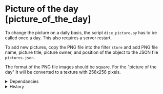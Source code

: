 # Picture of the day [picture_of_the_day]

To change the picture on a daily basis, the script `dice_picture.py` has to be called once a day.
This also requires a server restart.

To add new pictures, copy the PNG file into the filter `store` and add PNG file name,
picture title, picture owner, and position of the object to the JSON file `pictures.json`.

The format of the PNG file images should be square. For the "picture of the day" it will
be converted to a texture with 256x256 pixels.

<details>
<summary>
Dependancies
</summary>

* There are no dependancies listed.

</details>

<details>
<summary>
History
</summary>

* <details><summary>February 20, 2022</summary>Initial version.</details>
</details>
